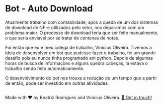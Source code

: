 # Bot - Auto Download
 <p> Atualmente trabalho com contabilidade, após a queda de um dos sistemas de download de NF-e utilizados pelo setor, nos deparamos com um problema maior. O processo de download teria que ser feito manualmente, o que seria enviavel por se tratar de centenas de notas. </p>
 
<p> Foi então que eu e meu colega de trabalho, Vinicius Oliveira. Tivemos a ideia de desenvolver um bot que pudesse fazer o trabalho, foi um grande desafio pois eu nunca tinha programado em python. Depois de algumas horas de busca de informações e alguns quebra cabeças, lá estava o trabalho sendo feito automaticamente. </p>
 
<p> O desenvolvimento do bot nos trouxe a redução de um tempo que a partir de então, pode ser investido em outras atividades. </p>
 
 ## 
 <p> Made with ♥ by Beatriz Rodrigues and Vinicius Oliveira. <a href="https://www.linkedin.com/in/devbeatriz/">👋 Get in touch!</a></p>
